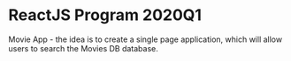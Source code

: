 # ReactJS Program 2020Q1

Movie App - the idea is to create a single page application, 
which will allow users to search the Movies DB database.
